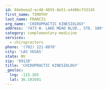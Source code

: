```yaml
---
id: 04ebeea2-ec48-4655-8e51-e4406cf33145
first_name: TIMOTHY
last_name: FRANCIS
org_name: 'CHIROPRACTIC KINESIOLOGY'
address: '7473 W. LAKE MEAD BLVD., STE. 100'
category: complementary-medicine
services:
  - chiropractors
phone: '(702) 221-8870'
city: 'LAS VEGAS'
state: NV
zip: '89128'
title: 'CHIROPRACTIC KINESIOLOGY'
_geoloc:
  lng: -115.265
  lat: 36.193501
---
```

